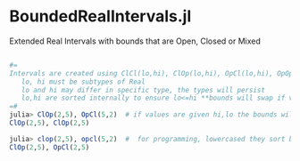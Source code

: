 # BoundedRealIntervals.jl
Extended Real Intervals with bounds that are Open, Closed or Mixed
```julia

#=
Intervals are created using ClCl(lo,hi), ClOp(lo,hi), OpCl(lo,hi), OpOp(lo,hi)
   lo, hi must be subtypes of Real
   lo and hi may differ in specific type, the types will persist
   lo,hi are sorted internally to ensure lo<=hi **bounds will swap if values swap**
=#
julia> ClOp(2,5), OpCl(5,2)  # if values are given hi,lo the bounds will be swapped
ClOp(2,5), ClOp(2,5)

julia> clop(2,5), opcl(5,2)  #  for programming, lowercased they sort but do not swap bounds
ClOp(2,5), OpCl(2,5)
